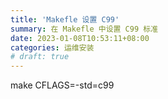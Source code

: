```yaml
---
title: 'Makefle 设置 C99'
summary: 在 Makefle 中设置 C99 标准
date: 2023-01-08T10:53:11+08:00
categories: 运维安装
# draft: true
---
```

make CFLAGS=-std=c99
